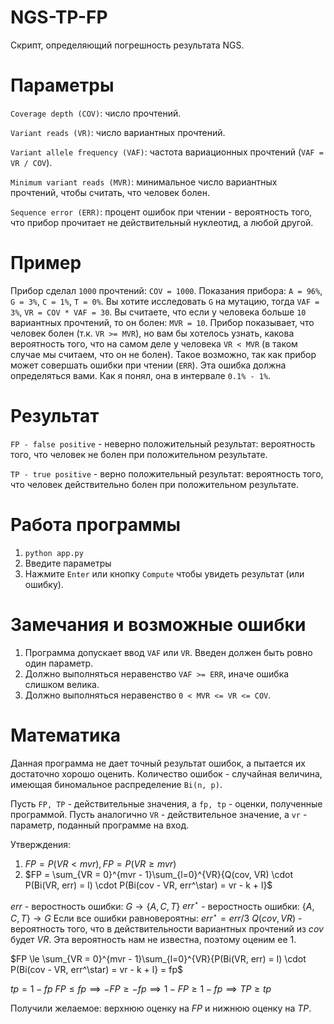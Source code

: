 # NGS-TP-FP

Скрипт, определяющий погрешность результата NGS.

# Параметры

`Coverage depth (COV)`: число прочтений.

`Variant reads (VR)`: число вариантных прочтений.

`Variant allele frequency (VAF)`: частота вариационных прочтений (`VAF = VR / COV`).

`Minimum variant reads (MVR)`: минимальное число вариантных прочтений, чтобы считать, что человек болен.

`Sequence error (ERR)`: процент ошибок при чтении - вероятность того, что прибор прочитает не действительный нуклеотид, а любой другой.

# Пример

Прибор сделал `1000` прочтений: `COV = 1000`.
Показания прибора: `A = 96%`, `G = 3%`, `C = 1%`, `T = 0%`.
Вы хотите исследовать `G` на мутацию, тогда `VAF = 3%`, `VR = COV * VAF = 30`.
Вы считаете, что если у человека больше `10` вариантных прочтений, то он болен: `MVR = 10`.
Прибор показывает, что человек болен (т.к. `VR >= MVR`), но вам бы хотелось узнать, какова вероятность того, что на самом деле у человека `VR < MVR` (в таком случае мы считаем, что он не болен).
Такое возможно, так как прибор может совершать ошибки при чтении (`ERR`).
Эта ошибка должна определяться вами. Как я понял, она в интервале `0.1% - 1%`.

# Результат

`FP - false positive` - неверно положительный результат: вероятность того, что человек не болен при положительном результате.

`TP - true positive` - верно положительный результат: вероятность того, что человек действительно болен при положительном результате.

# Работа программы

1. `python app.py`
2. Введите параметры
3. Нажмите `Enter` или кнопку `Compute` чтобы увидеть результат (или ошибку).

# Замечания и возможные ошибки

1. Программа допускает ввод `VAF` или `VR`. Введен должен быть ровно один параметр.
2. Должно выполняться неравенство `VAF >= ERR`, иначе ошибка слишком велика.
3. Должно выполняться неравенство `0 < MVR <= VR <= COV`.

# Математика

Данная программа не дает точный результат ошибок, а пытается их достаточно хорошо оценить.
Количество ошибок - случайная величина, имеющая биномальное распределение `Bi(n, p)`.

Пусть `FP, TP` - действительные значения, а `fp, tp` - оценки, полученные программой.
Пусть аналогично `VR` - действительное значение, а `vr` - параметр, поданный программе на вход.

Утверждения:

1. $FP = P(VR < mvr), FP = P(VR \ge mvr)$
2. $FP = \sum_{VR = 0}^{mvr - 1}\sum_{l=0}^{VR}{Q(cov, VR) \cdot P(Bi(VR, err) = l) \cdot P(Bi(cov - VR, err^\star) = vr - k + l}$

$err$ - веростность ошибки: $G \to \{A, C, T\}$
$err^\star$ - веростность ошибки: $\{A, C, T\} \to G$
Если все ошибки равновероятны: $err^\star = err / 3$
$Q(cov, VR)$ - вероятность того, что в действительности вариантных прочтений из $cov$ будет $VR$.
Эта вероятность нам не известна, поэтому оценим ее $1$.

$FP \le \sum_{VR = 0}^{mvr - 1}\sum_{l=0}^{VR}{P(Bi(VR, err) = l) \cdot P(Bi(cov - VR, err^\star) = vr - k + l} = fp$

$tp = 1 - fp$
$FP \le fp \implies -FP \ge -fp \implies 1 - FP \ge 1 - fp \implies TP \ge tp$

Получили желаемое: верхнюю оценку на $FP$ и нижнюю оценку на $TP$.

